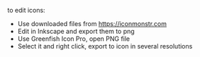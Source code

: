 to edit icons:

- Use downloaded files from https://iconmonstr.com
- Edit in Inkscape and export them to png
- Use Greenfish Icon Pro, open PNG file
- Select it and right click, export to icon in several resolutions 